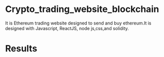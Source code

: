 # Crypto_trading_website_blockchain
 
It is Ethereum trading website designed to send and buy ethereum.It is designed with Javascript, ReactJS, node js,css,and solidity.

# Results
